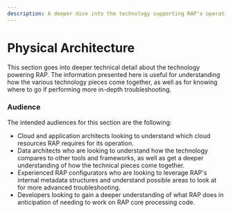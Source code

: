 ```yaml
---
description: A deeper dive into the technology supporting RAP's operation.
---
```


# Physical Architecture

This section goes into deeper technical detail about the technology powering RAP.  The information presented here is useful for understanding how the various technology pieces come together, as well as for knowing where to go if performing more in-depth troubleshooting.

### Audience

The intended audiences for this section are the following:

* Cloud and application architects looking to understand which cloud resources RAP requires for its operation.
* Data architects who are looking to understand how the technology compares to other tools and frameworks, as well as get a deeper understanding of how the technical pieces come together.
* Experienced RAP configurators who are looking to leverage RAP's internal metadata structures and understand possible areas to look at for more advanced troubleshooting.
* Developers looking to gain a deeper understanding of what RAP does in anticipation of needing to work on RAP core processing code.



